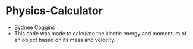 # Physics-Calculator
* Sydnee Coggins
* This code was made to calculate the kinetic energy and momentum of an object based on its mass and velocity.
